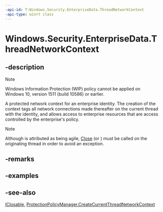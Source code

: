 ```yaml
---
-api-id: T:Windows.Security.EnterpriseData.ThreadNetworkContext
-api-type: winrt class
---
```


<!-- Class syntax.
public class ThreadNetworkContext : Windows.Foundation.IClosable, Windows.Security.EnterpriseData.IThreadNetworkContext
-->

# Windows.Security.EnterpriseData.ThreadNetworkContext

## -description
> [!NOTE]
> Windows Information Protection (WIP) policy cannot be applied on Windows 10, version 1511 (build 10586) or earlier.

A protected network context for an enterprise identity. The creation of the context tags all network connections made thereafter on the current thread with the identity, and allows access to enterprise resources that are access controlled by the enterprise's policy.

> [!NOTE]
> Although  is attributed as being agile, [Close](threadnetworkcontext_close_811482585.md) (or ) must be called on the originating thread in order to avoid an exception.

## -remarks

## -examples

## -see-also
[IClosable](../windows.foundation/iclosable.md), [ProtectionPolicyManager.CreateCurrentThreadNetworkContext](protectionpolicymanager_createcurrentthreadnetworkcontext.md)